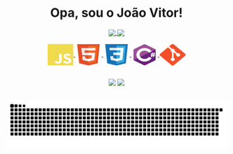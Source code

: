  
 
 
 <div style="display: inline_block" align="center">
 <h1>Opa, sou o João Vitor!</h1>
  <a href="https://github.com/jtomazi">
  <img height="180rem" align="center" src="https://github-readme-stats.vercel.app/api?username=jtomazi&show_icons=true&theme=dark&include_all_commits=true&count_private=true"/>
  <img height="180rem" align="center" src="https://github-readme-stats.vercel.app/api/top-langs/?username=jtomazi&layout=compact&langs_count=7&theme=dark"/>
</div> 
 
  
  <div style="display: inline_block" align="center"><br>
  <img align="center" alt="Js" height="50" width="60" src="https://raw.githubusercontent.com/devicons/devicon/master/icons/javascript/javascript-plain.svg">
  <img align="center" alt="HTML" height="50" width="60" src="https://raw.githubusercontent.com/devicons/devicon/master/icons/html5/html5-original.svg">
  <img align="center" alt="CSS" height="50" width="60" src="https://raw.githubusercontent.com/devicons/devicon/master/icons/css3/css3-original.svg">  
  <img align="center" alt="Csharp" height="50" width="60" src="https://raw.githubusercontent.com/devicons/devicon/master/icons/csharp/csharp-original.svg">
   <img align="center" alt="git" height="50" width="60" src="https://raw.githubusercontent.com/devicons/devicon/master/icons/git/git-original.svg">
  
   
   
   
   
   
</div>
  
  ##
  
  <div style="display: inline_block" align="center">   
  <a href = "mailto:joaovitor.tomazi@outlook.com"><img src="https://img.shields.io/badge/-Email-%23333?style=for-the-badge&logo=gmail&logoColor=white" target="_blank"></a>
  <a href="https://www.linkedin.com/in/jo%C3%A3o-vitor-cardoso-tomazi" target="_blank"><img src="https://img.shields.io/badge/-LinkedIn-%230077B5?style=for-the-badge&logo=linkedin&logoColor=white" target="_blank"></a>     
</div>
  
 ##
  
   ![Snake animation](https://github.com/jtomazi/jtomazi/blob/output/github-contribution-grid-snake.svg)
